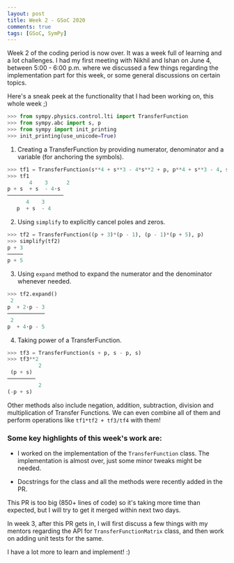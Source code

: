 ```yaml
---
layout: post
title: Week 2 - GSoC 2020
comments: true
tags: [GSoC, SymPy]
---
```


Week 2 of the coding period is now over. It was a week full of learning and a lot challenges. I had my first meeting with Nikhil and Ishan on June 4, between 5:00 - 6:00 p.m. where we discussed a few things regarding the implementation part for this week, or some general discussions on certain topics.

Here's a sneak peek at the functionality that I had been working on, this whole week ;)

```python
>>> from sympy.physics.control.lti import TransferFunction
>>> from sympy.abc import s, p
>>> from sympy import init_printing
>>> init_printing(use_unicode=True)
```

1. Creating a TransferFunction by providing numerator, denominator and a variable (for anchoring the symbols).
```python
>>> tf1 = TransferFunction(s**4 + s**3 - 4*s**2 + p, p**4 + s**3 - 4, s)
>>> tf1
       4    3      2
p + s  + s  - 4⋅s 
──────────────────
      4    3        
   p  + s  - 4
```

2. Using `simplify` to explicitly cancel poles and zeros.
```python
>>> tf2 = TransferFunction((p + 3)*(p - 1), (p - 1)*(p + 5), p)
>>> simplify(tf2)
p + 3
─────
p + 5
```

3. Using `expand` method to expand the numerator and the denominator whenever needed.
```python
>>> tf2.expand()
 2          
p  + 2⋅p - 3
────────────
 2          
p  + 4⋅p - 5
```

4. Taking power of a TransferFunction.
```python
>>> tf3 = TransferFunction(s + p, s - p, s)
>>> tf3**2	
          2
 (p + s) 
─────────
          2
(-p + s) 
```

Other methods also include negation, addition, subtraction, division and multiplication of Transfer Functions.
We can even combine all of them and perform operations like `tf1*tf2 + tf3/tf4` with them! 

### Some key highlights of this week's work are:

* I worked on the implementation of the `TransferFunction` class. The implementation is almost over, just some minor tweaks might be needed.

* Docstrings for the class and all the methods were recently added in the PR.  

This PR is too big (850+ lines of code) so it's taking more time than expected, but I will try to get it merged within next two days.

In week 3, after this PR gets in, I will first discuss a few things with my mentors regarding the API for `TransferFunctionMatrix` class, and then work on adding unit tests for the same.

I have a lot more to learn and implement! :)
